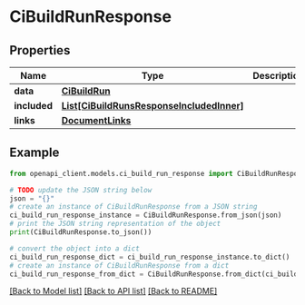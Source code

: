 # CiBuildRunResponse


## Properties

Name | Type | Description | Notes
------------ | ------------- | ------------- | -------------
**data** | [**CiBuildRun**](CiBuildRun.md) |  | 
**included** | [**List[CiBuildRunsResponseIncludedInner]**](CiBuildRunsResponseIncludedInner.md) |  | [optional] 
**links** | [**DocumentLinks**](DocumentLinks.md) |  | 

## Example

```python
from openapi_client.models.ci_build_run_response import CiBuildRunResponse

# TODO update the JSON string below
json = "{}"
# create an instance of CiBuildRunResponse from a JSON string
ci_build_run_response_instance = CiBuildRunResponse.from_json(json)
# print the JSON string representation of the object
print(CiBuildRunResponse.to_json())

# convert the object into a dict
ci_build_run_response_dict = ci_build_run_response_instance.to_dict()
# create an instance of CiBuildRunResponse from a dict
ci_build_run_response_from_dict = CiBuildRunResponse.from_dict(ci_build_run_response_dict)
```
[[Back to Model list]](../README.md#documentation-for-models) [[Back to API list]](../README.md#documentation-for-api-endpoints) [[Back to README]](../README.md)


